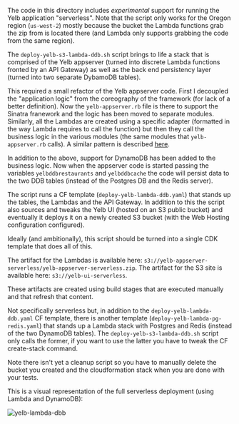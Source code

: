 The code in this directory includes *experimental* support for running the Yelb application "serverless". Note that the script only works for the Oregon region (`us-west-2`) mostly because the bucket the Lambda functions grab the zip from is located there (and Lambda only supports grabbing the code from the same region).  

The `deploy-yelb-s3-lambda-ddb.sh` script brings to life a stack that is comprised of the Yelb appserver (turned into discrete Lambda functions fronted by an API Gateway) as well as the back end persistency layer (turned into two separate DybamoDB tables). 

This required a small refactor of the Yelb appserver code. First I decoupled the "application logic" from the coreography of the framework (for lack of a better definition). Now the `yelb-appserver.rb` file is there to support the Sinatra franework and the logic has been moved to separate modules. Similarly, all the Lambdas are created using a specific adapter (formatted in the way Lambda requires to call the function) but then they call the business logic in the various modules (the same modules that `yelb-appserver.rb` calls). A similar pattern is described [here](https://medium.com/datreeio/writing-portable-serverless-applications-252fd8623bce).

In addition to the above, support for DynamoDB has been added to the business logic. Now when the appserver code is started passing the variables `yelbddbrestaurants` and `yelbddbcache` the code will persist data to the two DDB tables (instead of the Postgres DB and the Redis server). 

The script runs a CF template (`deploy-yelb-lambda-ddb.yaml`) that stands up the tables, the Lambdas and the API Gateway. In addition to this the script also sources and tweaks the Yelb UI (hosted on an S3 public bucket) and eventually it deploys it on a newly created S3 bucket (with the Web Hosting configuration configured).

Ideally (and ambitionally), this script should be turned into a single CDK template that does all of this. 

The artifact for the Lambdas is available here: `s3://yelb-appserver-serverless/yelb-appserver-serverless.zip`.
The artifact for the S3 site is available here: `s3://yelb-ui-serverless`.

These artifacts are created using build stages that are executed manually and that refresh that content. 

Not specifically serverless but, in addition to the `deploy-yelb-lambda-ddb.yaml` CF template, there is another template (`deploy-yelb-lambda-pg-redis.yaml`) that stands up a Lambda stack with Postgres and Redis (instead of the two DynamoDB tables). The `deploy-yelb-s3-lambda-ddb.sh` script only calls the former, if you want to use the latter you have to tweak the CF create-stack command.

Note there isn't yet a cleanup script so you have to manually delete the bucket you created and the cloudformation stack when you are done with your tests. 

This is a visual representation of the full serverless deployment (using Lambda and DynamoDB): 

![yelb-lambda-dbb](../../../../images/yelb-lambda-ddb.png) 